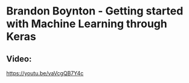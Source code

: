 # Brandon Boynton - Getting started with Machine Learning through Keras

## Video:
https://youtu.be/vaVcgQB7Y4c
